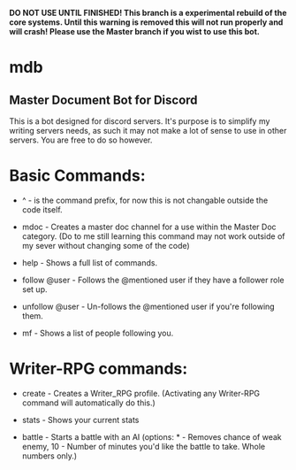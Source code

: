 **DO NOT USE UNTIL FINISHED!
This branch is a experimental rebuild of the core systems. Until this warning is removed this will not run properly and will crash! Please use the Master branch if you wist to use this bot.**

# mdb
## Master Document Bot for Discord

This is a bot designed for discord servers. It's purpose is to simplify
my writing servers needs, as such it may not make a lot of sense to use in other servers. You are free to do so however.


# Basic Commands:

* ^ - is the command prefix, for now this is not changable outside the code itself.

* mdoc - Creates a master doc channel for a use within the Master Doc category. (Do to me still learning this command 
may not work outside of my sever without changing some of the code)

* help - Shows a full list of commands.

* follow @user - Follows the @mentioned user if they have a follower role set up.

* unfollow @user - Un-follows the @mentioned user if you're following them.

* mf - Shows a list of people following you.

# Writer-RPG commands:

* create - Creates a Writer_RPG profile. (Activating any Writer-RPG command will automatically do this.)

* stats - Shows your current stats

* battle - Starts a battle with an AI
(options: * - Removes chance of weak enemy, 10 - Number of minutes you'd like the battle to take. Whole numbers only.) 
